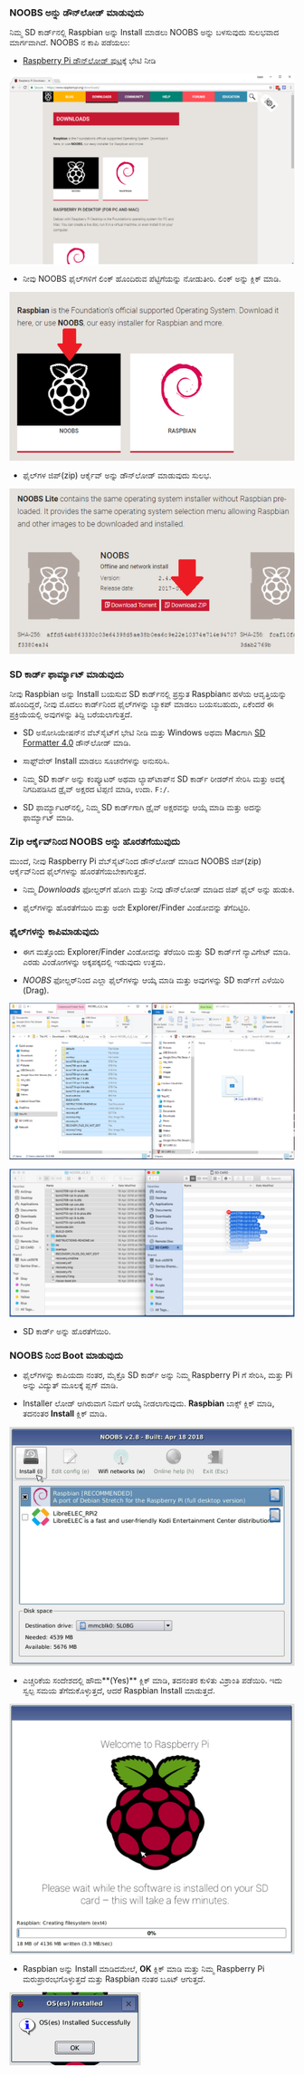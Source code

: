 ### NOOBS ಅನ್ನು ಡೌನ್‌ಲೋಡ್ ಮಾಡುವುದು

ನಿಮ್ಮ SD ಕಾರ್ಡ್‌ನಲ್ಲಿ Raspbian ಅನ್ನು Install ಮಾಡಲು NOOBS ಅನ್ನು ಬಳಸುವುದು ಸುಲಭವಾದ ಮಾರ್ಗವಾಗಿದೆ. NOOBS ನ ಕಾಪಿ ಪಡೆಯಲು:

+ [Raspberry Pi ಡೌನ್‌ಲೋಡ್ ಪುಟ](https://www.raspberrypi.org/downloads/)ಕ್ಕೆ ಭೇಟಿ ನೀಡಿ

![ಡೌನ್‌ಲೋಡ್‌ಗಳ ಪುಟ](images/downloads-page.png)

+ ನೀವು NOOBS ಫೈಲ್‌ಗಳಿಗೆ ಲಿಂಕ್ ಹೊಂದಿರುವ ಪೆಟ್ಟಿಗೆಯನ್ನು ನೋಡುತೀರಿ. ಲಿಂಕ್ ಅನ್ನು ಕ್ಲಿಕ್ ಮಾಡಿ.

![NOOBS ಕ್ಲಿಕ್ ಮಾಡಿ](images/click-noobs.png)

+ ಫೈಲ್‌ಗಳ ಜಿಪ್(zip) ಆರ್ಕೈವ್ ಅನ್ನು ಡೌನ್‌ಲೋಡ್ ಮಾಡುವುದು ಸುಲಭ.

![ಜಿಪ್ (zip) ಡೌನ್‌ಲೋಡ್](images/download-zip.png)

### SD ಕಾರ್ಡ್ ಫಾರ್ಮ್ಯಾಟ್ ಮಾಡುವುದು

ನೀವು Raspbian ಅನ್ನು Install ಬಯಸುವ SD ಕಾರ್ಡ್‌ನಲ್ಲಿ ಪ್ರಸ್ತುತ Raspbianನ ಹಳೆಯ ಆವೃತ್ತಿಯನ್ನು ಹೊಂದಿದ್ದರೆ, ನೀವು ಮೊದಲು ಕಾರ್ಡ್‌ನಿಂದ ಫೈಲ್‌ಗಳನ್ನು ಬ್ಯಾಕಪ್ ಮಾಡಲು ಬಯಸಬಹುದು, ಏಕೆಂದರೆ ಈ ಪ್ರಕ್ರಿಯೆಯಲ್ಲಿ ಅವುಗಳನ್ನು ತಿದ್ದಿ ಬರೆಯಲಾಗುತ್ತದೆ.

+ SD ಅಸೋಸಿಯೇಷನ್‌ನ ವೆಬ್‌ಸೈಟ್‌ಗೆ ಭೇಟಿ ನೀಡಿ ಮತ್ತು Windows ಅಥವಾ Macಗಾಗಿ [SD Formatter 4.0](https://www.sdcard.org/downloads/formatter_4/index.html) ಡೌನ್‌ಲೋಡ್ ಮಾಡಿ.

+ ಸಾಫ್ಟ್‌ವೇರ್ Install ಮಾಡಲು ಸೂಚನೆಗಳನ್ನು ಅನುಸರಿಸಿ.

+ ನಿಮ್ಮ SD ಕಾರ್ಡ್ ಅನ್ನು ಕಂಪ್ಯೂಟರ್ ಅಥವಾ ಲ್ಯಾಪ್‌ಟಾಪ್‌ನ SD ಕಾರ್ಡ್ ರೀಡರ್‌ಗೆ ಸೇರಿಸಿ ಮತ್ತು ಅದಕ್ಕೆ ನಿಗದಿಪಡಿಸಿದ ಡ್ರೈವ್ ಅಕ್ಷರದ ಟಿಪ್ಪಣಿ ಮಾಡಿ, ಉದಾ. `F:/`.

+ SD ಫಾರ್ಮ್ಯಾಟರ್‌ನಲ್ಲಿ, ನಿಮ್ಮ SD ಕಾರ್ಡ್‌ಗಾಗಿ ಡ್ರೈವ್ ಅಕ್ಷರವನ್ನು ಆಯ್ಕೆ ಮಾಡಿ ಮತ್ತು ಅದನ್ನು ಫಾರ್ಮ್ಯಾಟ್ ಮಾಡಿ.

### Zip ಆರ್ಕೈವ್‌ನಿಂದ NOOBS ಅನ್ನು ಹೊರತೆಗೆಯುವುದು

ಮುಂದೆ, ನೀವು Raspberry Pi ವೆಬ್‌ಸೈಟ್‌ನಿಂದ ಡೌನ್‌ಲೋಡ್ ಮಾಡಿದ NOOBS ಜಿಪ್(zip) ಆರ್ಕೈವ್‌ನಿಂದ ಫೈಲ್‌ಗಳನ್ನು ಹೊರತೆಗೆಯಬೇಕಾಗುತ್ತದೆ.

+ ನಿಮ್ಮ *Downloads* ಫೋಲ್ಡರ್‌ಗೆ ಹೋಗಿ ಮತ್ತು ನೀವು ಡೌನ್‌ಲೋಡ್ ಮಾಡಿದ ಜಿಪ್ ಫೈಲ್ ಅನ್ನು ಹುಡುಕಿ.

+ ಫೈಲ್‌ಗಳನ್ನು ಹೊರತೆಗೆಯಿರಿ ಮತ್ತು ಅದೇ Explorer/Finder ವಿಂಡೋವನ್ನು ತೆಗೆದಿಟ್ಟಿರಿ.

### ಫೈಲ್‌ಗಳನ್ನು ಕಾಪಿಮಾಡುವುದು

+ ಈಗ ಮತ್ತೊಂದು Explorer/Finder ವಿಂಡೋವನ್ನು ತೆರೆಯಿರಿ ಮತ್ತು SD ಕಾರ್ಡ್‌ಗೆ ನ್ಯಾವಿಗೇಟ್ ಮಾಡಿ. ಎರಡು ವಿಂಡೋಗಳನ್ನು ಅಕ್ಕಪಕ್ಕದಲ್ಲಿ ಇಡುವುದು ಉತ್ತಮ.

+ *NOOBS* ಫೋಲ್ಡರ್‌ನಿಂದ ಎಲ್ಲಾ ಫೈಲ್‌ಗಳನ್ನು ಆಯ್ಕೆ ಮಾಡಿ ಮತ್ತು ಅವುಗಳನ್ನು SD ಕಾರ್ಡ್‌ಗೆ ಎಳೆಯಿರಿ (Drag).

![windows ಕಾಪಿ](images/copy3.png)

![macOS ಕಾಪಿ](images/macos_copy.png)

+ SD ಕಾರ್ಡ್ ಅನ್ನು ಹೊರತೆಗೆಯಿರಿ.

### NOOBS ನಿಂದ Boot ಮಾಡುವುದು

+ ಫೈಲ್‌ಗಳನ್ನು ಕಾಪಿಯದಾ ನಂತರ, ಮೈಕ್ರೊ SD ಕಾರ್ಡ್ ಅನ್ನು ನಿಮ್ಮ Raspberry Pi ಗೆ ಸೇರಿಸಿ, ಮತ್ತು Pi ಅನ್ನು ವಿದ್ಯುತ್ ಮೂಲಕ್ಕೆ ಪ್ಲಗ್ ಮಾಡಿ.

+ Installer ಲೋಡ್ ಆಗಿರುವಾಗ ನಿಮಗೆ ಆಯ್ಕೆ ನೀಡಲಾಗುವುದು. **Raspbian** ಬಾಕ್ಸ್ ಕ್ಲಿಕ್ ಮಾಡಿ, ತದನಂತರ **Install** ಕ್ಲಿಕ್ ಮಾಡಿ.

![install](images/install.png)

+ ಎಚ್ಚರಿಕೆಯ ಸಂದೇಶದಲ್ಲಿ ಹೌದು**(Yes)** ಕ್ಲಿಕ್ ಮಾಡಿ, ತದನಂತರ ಕುಳಿತು ವಿಶ್ರಾಂತಿ ಪಡೆಯಿರಿ. ಇದು ಸ್ವಲ್ಪ ಸಮಯ ತೆಗೆದುಕೊಳ್ಳುತ್ತದೆ, ಆದರೆ Raspbian Install ಮಾಡುತ್ತದೆ.

![install ಆಗುತ್ತಿರುವುದು](images/installing.png)

+ Raspbian ಅನ್ನು Install ಮಾಡಿದಮೇಲೆ, **OK** ಕ್ಲಿಕ್ ಮಾಡಿ ಮತ್ತು ನಿಮ್ಮ Raspberry Pi ಮರುಪ್ರಾರಂಭಗೊಳ್ಳುತ್ತದೆ ಮತ್ತು Raspbian ನಂತರ ಬೂಟ್ ಆಗುತ್ತದೆ.

![install ಆಗಿರುವುದು](images/installed.png)